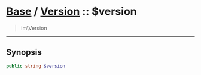 # [Base](base.md) / [Version](base-Version.md) :: $version
 > im\Version
____

## Synopsis
```php
public string $version
```
